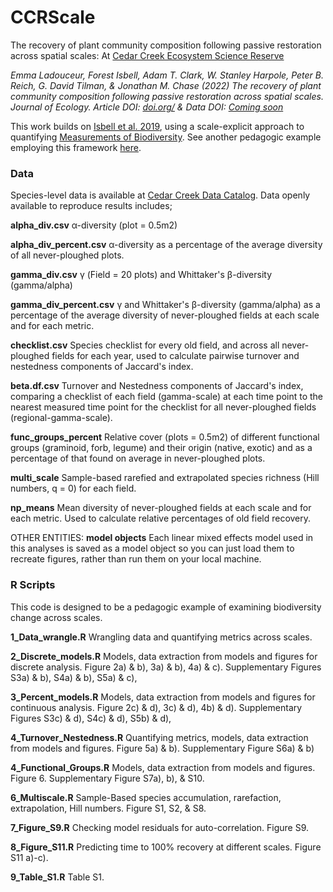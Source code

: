 

# CCRScale

The recovery of plant community composition following passive restoration across spatial scales: At [Cedar Creek Ecosystem Science Reserve](https://www.cedarcreek.umn.edu/)

*Emma Ladouceur, Forest Isbell, Adam T. Clark, W. Stanley Harpole, Peter B. Reich, G. David Tilman, & Jonathan M. Chase (2022) The recovery of plant community composition following passive restoration across spatial scales. Journal of Ecology. Article DOI: [doi.org/]() & Data DOI: [Coming soon]()*
 
This work builds on [Isbell et al. 2019](https://www.nature.com/articles/s41559-019-1012-1), using a scale-explicit approach to quantifying [Measurements of Biodiversity](https://doi.org/10.1111/2041-210X.13102). See another pedagogic example employing this framework [here](https://doi.org/10.1111/1365-2664.13549).

### Data
Species-level data is available at [Cedar Creek Data Catalog](https://www.cedarcreek.umn.edu/research/data). Data openly available to reproduce results includes;

**alpha_div.csv** α-diversity (plot = 0.5m2)

**alpha_div_percent.csv** α-diversity as a percentage of the average diversity of all never-ploughed plots.

**gamma_div.csv** γ (Field = 20 plots) and Whittaker's β-diversity (gamma/alpha)

**gamma_div_percent.csv** γ and Whittaker's β-diversity (gamma/alpha) as a percentage of the average diversity of never-ploughed fields at each scale and for each metric.

**checklist.csv** Species checklist for every old field, and across all never-ploughed fields for each year, used to calculate pairwise turnover and nestedness components of Jaccard's index.

**beta.df.csv** Turnover and Nestedness components of Jaccard's index, comparing a checklist of each field (gamma-scale) at each time point to the nearest measured time point for the checklist for all never-ploughed fields (regional-gamma-scale).

**func_groups_percent** Relative cover (plots = 0.5m2) of different functional groups (graminoid, forb, legume) and their origin (native, exotic) and as a percentage of that found on average in never-ploughed plots.

**multi_scale** Sample-based rarefied and extrapolated species richness (Hill numbers, q = 0) for each field.

**np_means** Mean diversity of never-ploughed fields at each scale and for each metric. Used to calculate relative percentages of old field recovery.

OTHER ENTITIES: **model objects** Each linear mixed effects model used in this analyses is saved as a model object so you can just load them to recreate figures, rather than run them on your local machine.

### R Scripts
This code is designed to be a pedagogic example of examining biodiversity change across scales.

**1_Data_wrangle.R** Wrangling data and quantifying metrics across scales.

**2_Discrete_models.R** Models, data extraction from models and figures for discrete analysis. Figure 2a) & b), 3a) & b), 4a) & c). Supplementary Figures S3a) & b), S4a) & b), S5a) & c),

**3_Percent_models.R** Models, data extraction from models and figures for continuous analysis. Figure 2c) & d), 3c) & d), 4b) & d). Supplementary Figures S3c) & d), S4c) & d), S5b) & d),

**4_Turnover_Nestedness.R** Quantifying metrics, models, data extraction from models and figures. Figure 5a) & b). Supplementary Figure S6a) & b)

**4_Functional_Groups.R** Models, data extraction from models and figures. Figure 6. Supplementary Figure S7a), b), & S10.

**6_Multiscale.R** Sample-Based species accumulation, rarefaction, extrapolation, Hill numbers. Figure S1, S2, & S8.

**7_Figure_S9.R** Checking model residuals for auto-correlation. Figure S9.

**8_Figure_S11.R** Predicting time to 100% recovery at different scales. Figure S11 a)-c).

**9_Table_S1.R** Table S1.

